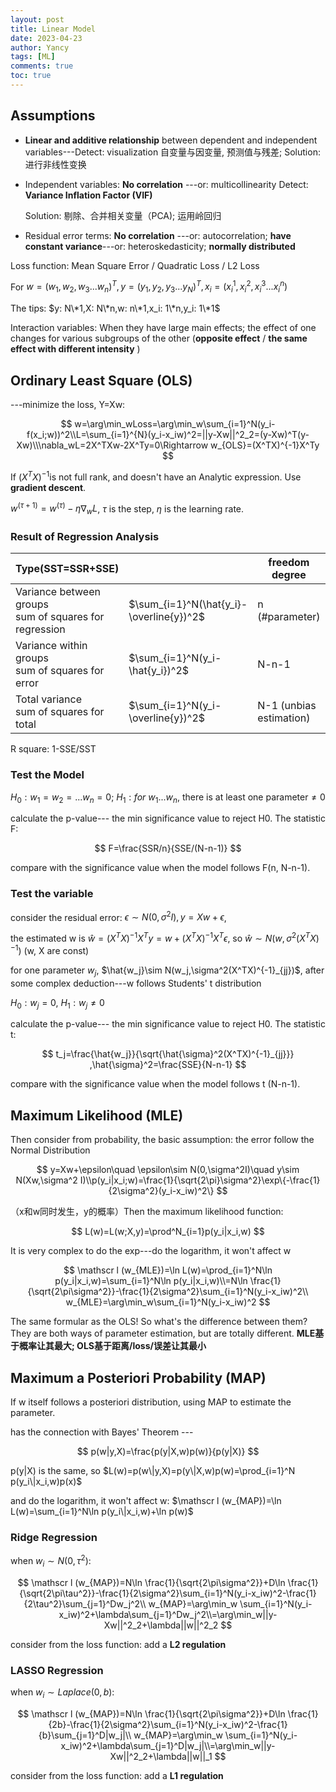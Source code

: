 ```yaml
---
layout: post
title: Linear Model
date: 2023-04-23
author: Yancy
tags: [ML]
comments: true
toc: true
---
```


## Assumptions

- **Linear and additive relationship** between dependent and independent variables---Detect: visualization 自变量与因变量, 预测值与残差; Solution: 进行非线性变换

- Independent variables: **No correlation** ---or: multicollinearity   Detect:  **Variance Inflation Factor (VIF)** 

  Solution: 剔除、合并相关变量（PCA); 运用岭回归

- Residual error terms: **No correlation** ---or: autocorrelation; **have constant variance**---or: heteroskedasticity; **normally distributed**

Loss function: Mean Square Error / Quadratic Loss / L2 Loss

For $w=(w_1,w_2,w_3...w_n)^T, y=(y_1,y_2,y_3...y_N)^T,x_i=(x_i^1,x_i^2,x_i^3...x_i^n)$

The tips: $y: N\*1,X: N\*n,w: n\*1,x_i: 1\*n,y_i: 1\*1$

Interaction variables: When they have large main effects; the effect of one changes for various subgroups of the other (**opposite effect** /  **the same effect with different intensity** )

## Ordinary Least Square (OLS)

---minimize the loss, Y=Xw:

$$
w=\arg\min_wLoss=\arg\min_w\sum_{i=1}^N(y_i-f(x_i;w))^2\\L=\sum_{i=1}^{N}(y_i-x_iw)^2=||y-Xw||^2_2=(y-Xw)^T(y-Xw)\\\nabla_wL=2X^TXw-2X^Ty=0\Rightarrow w_{OLS}=(X^TX)^{-1}X^Ty
$$

If $(X^TX)^{-1}$is not full rank, and doesn't have an Analytic expression. Use **gradient descent**.

$w^{(\tau+1)}=w^{(\tau)}-\eta \nabla_w L$, $\tau$ is the step, $\eta$ is the learning rate.

### Result of Regression Analysis

| Type(SST=SSR+SSE)                                           |                                          | freedom degree          |                 | F value |
| ----------------------------------------------------------- | ---------------------------------------- | ----------------------- | --------------- | ------- |
| Variance between groups <br />sum of squares for regression | $\sum_{i=1}^N(\hat{y_i}-\overline{y})^2$ | n (#parameter)          | SSR/n----1      | 1/2     |
| Variance within groups<br />sum of squares for error        | $\sum_{i=1}^N(y_i-\hat{y_i})^2$          | N-n-1                   | SSE/(N-n-1)---2 |         |
| Total variance<br />sum of squares for total                | $\sum_{i=1}^N(y_i-\overline{y})^2$       | N-1 (unbias estimation) |                 |         |

R square: 1-SSE/SST

### Test the Model

$H_0:w_1=w_2=...w_n=0$; $H_1: for\ w_1...w_n$, there is at least one parameter$\ne 0$

calculate the p-value--- the min significance value to reject H0. The statistic F:

$$
F=\frac{SSR/n}{SSE/(N-n-1)}
$$

compare with the significance value when the model follows F(n, N-n-1).

### Test the variable

consider the residual error: $\epsilon \sim N(0, \sigma^2I),y=Xw+\epsilon$, 

the estimated w is $\hat{w}=(X^TX)^{-1}X^Ty=w+(X^TX)^{-1}X^T\epsilon$, so  $\hat{w}\sim N(w,\sigma^2(X^TX)^{-1})$	(w, X are const)

for one parameter $w_j$, $\hat{w_j}\sim N(w_j,\sigma^2(X^TX)^{-1}_{jj})$, after some complex deduction---w follows Students' t distribution

$H_0:w_j=0$, $H_1:w_j \ne0$

calculate the p-value--- the min significance value to reject H0. The statistic t: 

$$
t_j=\frac{\hat{w_j}}{\sqrt{\hat{\sigma}^2(X^TX)^{-1}_{jj}}} ,\hat{\sigma}^2=\frac{SSE}{N-n-1}
$$

compare with the significance value when the model follows t (N-n-1).

## Maximum Likelihood (MLE)

Then consider from probability, the basic assumption: the error follow the Normal Distribution

$$
y=Xw+\epsilon\quad \epsilon\sim N(0,\sigma^2I)\quad y\sim N(Xw,\sigma^2 I)\\p(y_i|x_i;w)=\frac{1}{\sqrt{2\pi}\sigma^2}\exp\{-\frac{1}{2\sigma^2}(y_i-x_iw)^2\}
$$

（x和w同时发生，y的概率）Then the maximum likelihood function:

$$
L(w)=L(w;X,y)=\prod^N_{i=1}p(y_i|x_i,w)
$$

It is very complex to do the exp---do the logarithm, it won't affect w

$$
\mathscr l (w_{MLE})=\ln L(w)=\prod_{i=1}^N\ln p(y_i|x_i,w)=\sum_{i=1}^N\ln p(y_i|x_i,w)\\=N\ln \frac{1}{\sqrt{2\pi\sigma^2}}-\frac{1}{2\sigma^2}\sum_{i=1}^N(y_i-x_iw)^2\\ w_{MLE}=\arg\min_w\sum_{i=1}^N(y_i-x_iw)^2
$$

The same formular as the OLS! So what's the difference between them? They are both ways of parameter estimation, but are totally different. **MLE基于概率让其最大; OLS基于距离/loss/误差让其最小**

## Maximum a Posteriori Probability (MAP)

If w itself follows a posteriori distribution, using MAP to estimate the parameter.

has the connection with Bayes' Theorem ---

$$
p(w|y,X)=\frac{p(y|X,w)p(w)}{p(y|X)}
$$

p(y\|X) is the same, so $L(w)=p(w\|y,X)=p(y\|X,w)p(w)=\prod_{i=1}^N p(y_i\|x_i,w)p(x)$

and do the logarithm, it won't affect w: $\mathscr l (w_{MAP})=\ln L(w)=\sum_{i=1}^N\ln p(y_i\|x_i,w)+\ln p(w)$

### Ridge Regression

when $w_i \sim N(0,\tau^2)$:

$$
\mathscr l (w_{MAP})=N\ln \frac{1}{\sqrt{2\pi\sigma^2}}+D\ln \frac{1}{\sqrt{2\pi\tau^2}}-\frac{1}{2\sigma^2}\sum_{i=1}^N(y_i-x_iw)^2-\frac{1}{2\tau^2}\sum_{j=1}^Dw_j^2\\
w_{MAP}=\arg\min_w \sum_{i=1}^N(y_i-x_iw)^2+\lambda\sum_{j=1}^Dw_j^2\\=\arg\min_w||y-Xw||^2_2+\lambda||w||^2_2
$$

consider from the loss function: add a **L2 regulation**

### LASSO Regression

when $w_i \sim Laplace(0,b)$:

$$
\mathscr l (w_{MAP})=N\ln \frac{1}{\sqrt{2\pi\sigma^2}}+D\ln \frac{1}{2b}-\frac{1}{2\sigma^2}\sum_{i=1}^N(y_i-x_iw)^2-\frac{1}{b}\sum_{j=1}^D|w_j|\\
w_{MAP}=\arg\min_w \sum_{i=1}^N(y_i-x_iw)^2+\lambda\sum_{j=1}^D|w_j|\\=\arg\min_w||y-Xw||^2_2+\lambda||w||_1
$$

consider from the loss function: add a **L1 regulation**

